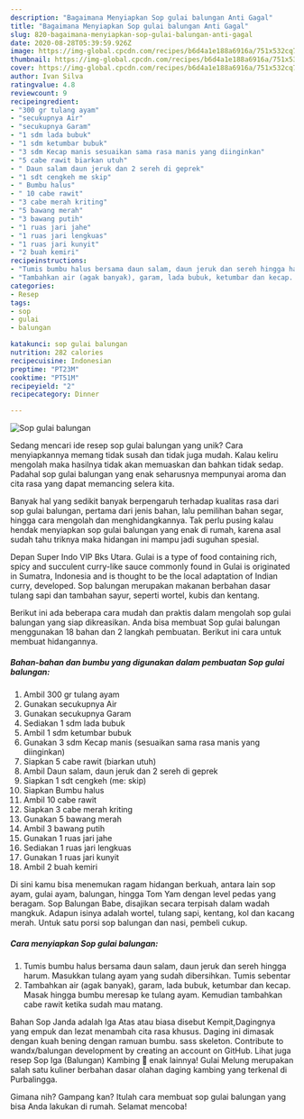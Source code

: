 ```yaml
---
description: "Bagaimana Menyiapkan Sop gulai balungan Anti Gagal"
title: "Bagaimana Menyiapkan Sop gulai balungan Anti Gagal"
slug: 820-bagaimana-menyiapkan-sop-gulai-balungan-anti-gagal
date: 2020-08-28T05:39:59.926Z
image: https://img-global.cpcdn.com/recipes/b6d4a1e188a6916a/751x532cq70/sop-gulai-balungan-foto-resep-utama.jpg
thumbnail: https://img-global.cpcdn.com/recipes/b6d4a1e188a6916a/751x532cq70/sop-gulai-balungan-foto-resep-utama.jpg
cover: https://img-global.cpcdn.com/recipes/b6d4a1e188a6916a/751x532cq70/sop-gulai-balungan-foto-resep-utama.jpg
author: Ivan Silva
ratingvalue: 4.8
reviewcount: 9
recipeingredient:
- "300 gr tulang ayam"
- "secukupnya Air"
- "secukupnya Garam"
- "1 sdm lada bubuk"
- "1 sdm ketumbar bubuk"
- "3 sdm Kecap manis sesuaikan sama rasa manis yang diinginkan"
- "5 cabe rawit biarkan utuh"
- " Daun salam daun jeruk dan 2 sereh di geprek"
- "1 sdt cengkeh me skip"
- " Bumbu halus"
- " 10 cabe rawit"
- "3 cabe merah kriting"
- "5 bawang merah"
- "3 bawang putih"
- "1 ruas jari jahe"
- "1 ruas jari lengkuas"
- "1 ruas jari kunyit"
- "2 buah kemiri"
recipeinstructions:
- "Tumis bumbu halus bersama daun salam, daun jeruk dan sereh hingga harum. Masukkan tulang ayam yang sudah dibersihkan. Tumis sebentar"
- "Tambahkan air (agak banyak), garam, lada bubuk, ketumbar dan kecap. Masak hingga bumbu meresap ke tulang ayam. Kemudian tambahkan cabe rawit ketika sudah mau matang."
categories:
- Resep
tags:
- sop
- gulai
- balungan

katakunci: sop gulai balungan 
nutrition: 282 calories
recipecuisine: Indonesian
preptime: "PT23M"
cooktime: "PT51M"
recipeyield: "2"
recipecategory: Dinner

---
```



![Sop gulai balungan](https://img-global.cpcdn.com/recipes/b6d4a1e188a6916a/751x532cq70/sop-gulai-balungan-foto-resep-utama.jpg)

Sedang mencari ide resep sop gulai balungan yang unik? Cara menyiapkannya memang tidak susah dan tidak juga mudah. Kalau keliru mengolah maka hasilnya tidak akan memuaskan dan bahkan tidak sedap. Padahal sop gulai balungan yang enak seharusnya mempunyai aroma dan cita rasa yang dapat memancing selera kita.

Banyak hal yang sedikit banyak berpengaruh terhadap kualitas rasa dari sop gulai balungan, pertama dari jenis bahan, lalu pemilihan bahan segar, hingga cara mengolah dan menghidangkannya. Tak perlu pusing kalau hendak menyiapkan sop gulai balungan yang enak di rumah, karena asal sudah tahu triknya maka hidangan ini mampu jadi suguhan spesial.

Depan Super Indo VIP Bks Utara. Gulai is a type of food containing rich, spicy and succulent curry-like sauce commonly found in Gulai is originated in Sumatra, Indonesia and is thought to be the local adaptation of Indian curry, developed. Sop balungan merupakan makanan berbahan dasar tulang sapi dan tambahan sayur, seperti wortel, kubis dan kentang.


Berikut ini ada beberapa cara mudah dan praktis dalam mengolah sop gulai balungan yang siap dikreasikan. Anda bisa membuat Sop gulai balungan menggunakan 18 bahan dan 2 langkah pembuatan. Berikut ini cara untuk membuat hidangannya.

<!--inarticleads1-->

##### Bahan-bahan dan bumbu yang digunakan dalam pembuatan Sop gulai balungan:

1. Ambil 300 gr tulang ayam
1. Gunakan secukupnya Air
1. Gunakan secukupnya Garam
1. Sediakan 1 sdm lada bubuk
1. Ambil 1 sdm ketumbar bubuk
1. Gunakan 3 sdm Kecap manis (sesuaikan sama rasa manis yang diinginkan)
1. Siapkan 5 cabe rawit (biarkan utuh)
1. Ambil  Daun salam, daun jeruk dan 2 sereh di geprek
1. Siapkan 1 sdt cengkeh (me: skip)
1. Siapkan  Bumbu halus
1. Ambil  10 cabe rawit
1. Siapkan 3 cabe merah kriting
1. Gunakan 5 bawang merah
1. Ambil 3 bawang putih
1. Gunakan 1 ruas jari jahe
1. Sediakan 1 ruas jari lengkuas
1. Gunakan 1 ruas jari kunyit
1. Ambil 2 buah kemiri


Di sini kamu bisa menemukan ragam hidangan berkuah, antara lain sop ayam, gulai ayam, balungan, hingga Tom Yam dengan level pedas yang beragam. Sop Balungan Babe, disajikan secara terpisah dalam wadah mangkuk. Adapun isinya adalah wortel, tulang sapi, kentang, kol dan kacang merah. Untuk satu porsi sop balungan dan nasi, pembeli cukup. 

<!--inarticleads2-->

##### Cara menyiapkan Sop gulai balungan:

1. Tumis bumbu halus bersama daun salam, daun jeruk dan sereh hingga harum. Masukkan tulang ayam yang sudah dibersihkan. Tumis sebentar
1. Tambahkan air (agak banyak), garam, lada bubuk, ketumbar dan kecap. Masak hingga bumbu meresap ke tulang ayam. Kemudian tambahkan cabe rawit ketika sudah mau matang.


Bahan Sop Janda adalah Iga Atas atau biasa disebut Kempit,Dagingnya yang empuk dan lezat menambah cita rasa khusus. Daging ini dimasak dengan kuah bening dengan ramuan bumbu. sass skeleton. Contribute to wandx/balungan development by creating an account on GitHub. Lihat juga resep Sop Iga (Balungan) Kambing 🐏 enak lainnya! Gulai Melung merupakan salah satu kuliner berbahan dasar olahan daging kambing yang terkenal di Purbalingga. 

Gimana nih? Gampang kan? Itulah cara membuat sop gulai balungan yang bisa Anda lakukan di rumah. Selamat mencoba!
